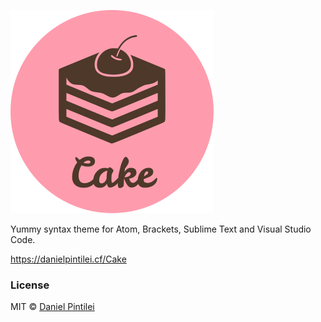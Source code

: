 ![Cake Logo](https://raw.githubusercontent.com/DanielPintilei/Cake/master/build/img/logo.png)


Yummy syntax theme for Atom, Brackets, Sublime Text and Visual Studio Code.

https://danielpintilei.cf/Cake

### License

MIT © [Daniel Pintilei][website]

[website]: http://danielpintilei.cf
